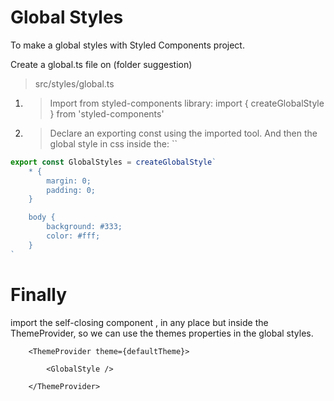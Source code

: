 # Global Styles

To make a global styles with Styled Components project.

Create a global.ts file on (folder suggestion)
> src/styles/global.ts

1. > Import from styled-components library:
import { createGlobalStyle } from 'styled-components'


2. > Declare an exporting const using the imported tool. And then the global style in css inside the: ``
```ts
export const GlobalStyles = createGlobalStyle`
    * {
        margin: 0;
        padding: 0;
    }

    body {
        background: #333;
        color: #fff;
    }
`
```

# Finally
import the self-closing component <GlobalStyle />, in any place but inside the ThemeProvider, so we can use the themes properties in the global styles.

```tsx
    <ThemeProvider theme={defaultTheme}>

        <GlobalStyle /> 

    </ThemeProvider>
```